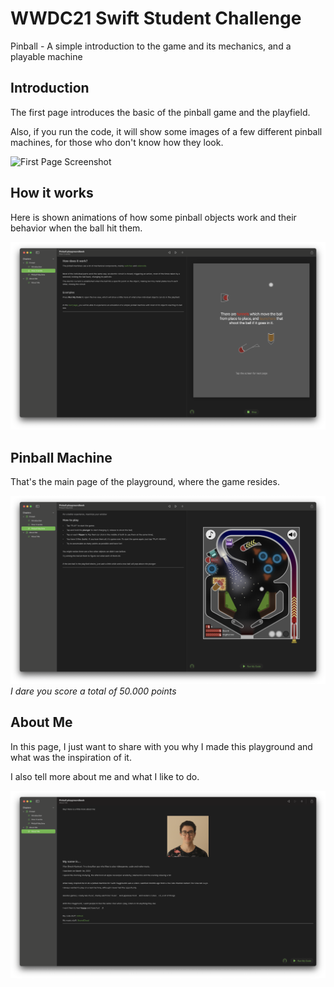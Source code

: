# WWDC21 Swift Student Challenge

Pinball - A simple introduction to the game and its mechanics, and a playable machine


## Introduction

The first page introduces the basic of the pinball game and the playfield.

Also, if you run the code, it will show some images of a few different pinball machines, for those who don't know how they look.

![First Page Screenshot](screenshots/chapter1_page1.png)


## How it works

Here is shown animations of how some pinball objects work and their behavior when the ball hit them.

![Second Page Screenshot](screenshots/chapter1_page2.png)


## Pinball Machine

That's the main page of the playground, where the game resides.

![Third Page Screenshot](screenshots/chapter1_page3.png)
_I dare you score a total of 50.000 points_

## About Me

In this page, I just want to share with you why I made this playground and what was the inspiration of it.

I also tell more about me and what I like to do.

![About Me Page](screenshots/chapter2_page1.png)
